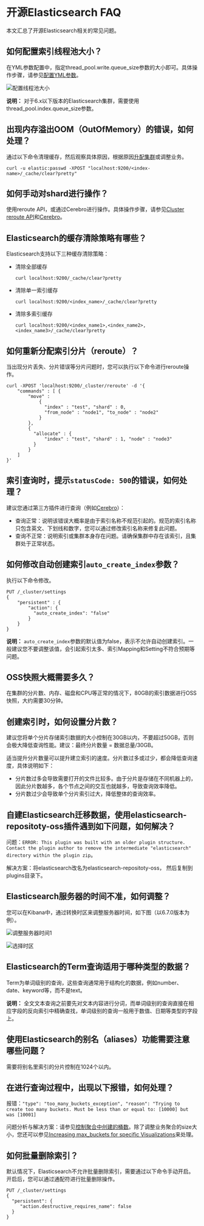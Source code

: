 # 开源Elasticsearch FAQ

本文汇总了开源Elasticsearch相关的常见问题。

## 如何配置索引线程池大小？

在YML参数配置中，指定thread\_pool.write.queue\_size参数的大小即可。具体操作步骤，请参见[配置YML参数](/cn.zh-CN/ES实例/集群配置/配置YML参数.md)。

![配置线程池大小](https://static-aliyun-doc.oss-accelerate.aliyuncs.com/assets/img/zh-CN/5850005061/p180387.png)

**说明：** 对于6.x以下版本的Elasticsearch集群，需要使用thread\_pool.index.queue\_size参数。

## 出现内存溢出OOM（OutOfMemory）的错误，如何处理？

通过以下命令清理缓存，然后观察具体原因，根据原因[升配集群](/cn.zh-CN/ES实例/升降配实例/升配集群.md)或调整业务。

```
curl -u elastic:passwd -XPOST "localhost:9200/<index-name>/_cache/clear?pretty"
```

## 如何手动对shard进行操作？

使用reroute API，或通过Cerebro进行操作。具体操作步骤，请参见[Cluster reroute API](https://www.elastic.co/guide/en/elasticsearch/reference/7.6/cluster-reroute.html)和[Cerebro](/cn.zh-CN/最佳实践/Elasticsearch应用/集群管理/通过Cerebro访问阿里云ES.md)。

## Elasticsearch的缓存清除策略有哪些？

Elasticsearch支持以下三种缓存清除策略：

-   清除全部缓存

    ```
    curl localhost:9200/_cache/clear?pretty
    ```

-   清除单一索引缓存

    ```
    curl localhost:9200/<index_name>/_cache/clear?pretty
    ```

-   清除多索引缓存

    ```
    curl localhost:9200/<index_name1>,<index_name2>,<index_name3>/_cache/clear?pretty
    ```


## 如何重新分配索引分片（reroute）？

当出现分片丢失、分片错误等分片问题时，您可以执行以下命令进行reroute操作。

```
curl -XPOST 'localhost:9200/_cluster/reroute' -d '{
    "commands" : [ {
        "move" :
            {
              "index" : "test", "shard" : 0,
              "from_node" : "node1", "to_node" : "node2"
            }
        },
        {
          "allocate" : {
              "index" : "test", "shard" : 1, "node" : "node3"
          }
        }
    ]
}'
```

## 索引查询时，提示`statusCode: 500`的错误，如何处理？

建议您通过第三方插件进行查询（例如[Cerebro](/cn.zh-CN/最佳实践/Elasticsearch应用/集群管理/通过Cerebro访问阿里云ES.md)）：

-   查询正常：说明该错误大概率是由于索引名称不规范引起的。规范的索引名称只包含英文、下划线和数字，您可以通过修改索引名称来修复此问题。
-   查询不正常：说明索引或集群本身存在问题。请确保集群中存在该索引，且集群处于正常状态。

## 如何修改自动创建索引`auto_create_index`参数？

执行以下命令修改。

```
PUT /_cluster/settings
{
    "persistent" : {
        "action": {
          "auto_create_index": "false"
        }
    }
}
```

**说明：** `auto_create_index`参数的默认值为false，表示不允许自动创建索引。一般建议您不要调整该值，会引起索引太多、索引Mapping和Setting不符合预期等问题。

## OSS快照大概需要多久？

在集群的分片数、内存、磁盘和CPU等正常的情况下，80GB的索引数据进行OSS快照，大约需要30分钟。

## 创建索引时，如何设置分片数？

建议您将单个分片存储索引数据的大小控制在30GB以内，不要超过50GB，否则会极大降低查询性能。建议：最终分片数量 = 数据总量/30GB。

适当提升分片数量可以提升建立索引的速度。分片数过多或过少，都会降低查询速度，具体说明如下：

-   分片数过多会导致需要打开的文件比较多。由于分片是存储在不同机器上的，因此分片数越多，各个节点之间的交互也就越多，导致查询效率降低。
-   分片数过少会导致单个分片索引过大，降低整体的查询效率。

## 自建Elasticsearch迁移数据，使用elasticsearch-repositoty-oss插件遇到如下问题，如何解决？

问题：`ERROR: This plugin was built with an older plugin structure. Contact the plugin author to remove the intermediate "elasticsearch" directory within the plugin zip`。

解决方案：将elasticsearch改名为elasticsearch-repositoty-oss， 然后复制到plugins目录下。

## Elasticsearch服务器的时间不准，如何调整？

您可以在Kibana中，通过转换时区来调整服务器时间，如下图（以6.7.0版本为例）。

![调整服务器时间1](https://static-aliyun-doc.oss-accelerate.aliyuncs.com/assets/img/zh-CN/5850005061/p180469.png)

![选择时区](https://static-aliyun-doc.oss-accelerate.aliyuncs.com/assets/img/zh-CN/5850005061/p180471.png)

## Elasticsearch的Term查询适用于哪种类型的数据？

Term为单词级别的查询，这些查询通常用于结构化的数据，例如number、date、keyword等，而不是text。

**说明：** 全⽂文本查询之前要先对文本内容进行分词，而单词级别的查询直接在相应字段的反向索引中精确查找，单词级别的查询一般用于数值、日期等类型的字段上。

## 使用Elasticsearch的别名（aliases）功能需要注意哪些问题？

需要将别名里索引的分片控制在1024个以内。

## 在进行查询过程中，出现以下报错，如何处理？

报错：`"type": "too_many_buckets_exception", "reason": "Trying to create too many buckets. Must be less than or equal to: [10000] but was [10001]`

问题分析与解决方案：请参见[控制聚合中创建的桶数](https://xbuba.com/questions/57393548)。除了调整业务聚合的size大小，您还可以参见[Increasing max\_buckets for specific Visualizations](https://discuss.elastic.co/t/increasing-max-buckets-for-specific-visualizations/187390)来处理。

## 如何批量删除索引？

默认情况下，Elasticsearch不允许批量删除索引，需要通过以下命令手动开启。开启后，您可以通过通配符进行批量删除操作。

```
PUT /_cluster/settings
{
  "persistent": {
     "action.destructive_requires_name": false
  }
}
```

